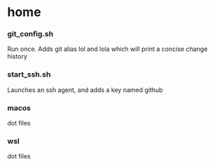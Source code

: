 # home

### git_config.sh
Run once. Adds git alias lol and lola which will print a concise change history

### start_ssh.sh
Launches an ssh agent, and adds a key named github

### macos
dot files

### wsl
dot files


